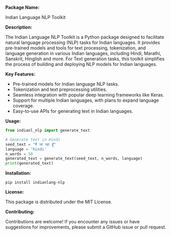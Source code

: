 
**Package Name:**

Indian Language NLP Toolkit

**Description:**

The Indian Language NLP Toolkit is a Python package designed to facilitate natural language processing (NLP) tasks for Indian languages. It provides pre-trained models and tools for text processing, tokenization, and language generation in various Indian languages, including Hindi, Marathi, Sanskrit, Hinglish and more. For Text generation tasks, this toolkit simplifies the process of building and deploying NLP models for Indian languages.

**Key Features:**

- Pre-trained models for Indian language NLP tasks.
- Tokenization and text preprocessing utilities.
- Seamless integration with popular deep learning frameworks like Keras.
- Support for multiple Indian languages, with plans to expand language coverage.
- Easy-to-use APIs for generating text in Indian languages.

**Usage:**

```python
from indianl_nlp import generate_text

# Generate text in Hindi
seed_text = "मैं जा रहा हूँ"
language = 'hindi'
n_words = 50
generated_text = generate_text(seed_text, n_words, language)
print(generated_text)
```

**Installation:**

```
pip install indianlang-nlp
```
**License:**

This package is distributed under the MIT License.

**Contributing:**

Contributions are welcome! If you encounter any issues or have suggestions for improvements, please submit a GitHub issue or pull request.

